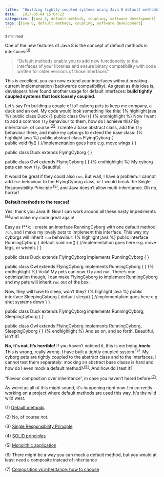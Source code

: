 ```yaml
---
title:  "Building tightly coupled systems using Java 8 default methods"
date:   2017-05-04 15:04:23
categories: [java 8, default methods, coupling, software development]
tags: [java 8, default methods, coupling, software development]
---
```

<sub>3 min read</sub>

One of the new features of Java 8 is the concept of default methods in interfaces<sup>[ (1)](#fnOne)</sup>.
> “Default methods enable you to add new functionality to the interfaces of your libraries and ensure binary compatibility with code written for older versions of those interfaces”.

This is excellent, you can now extend your interfaces without breaking current implementation (backwards compatibility).
As great as this idea is, developers have found another usage for default interfaces: **build tightly coupled systems that look loosely coupled**.

Let’s say I'm building a couple of IoT cyborg pets to keep me company, a duck and an owl. My code would look something like this:
{% highlight java %}
public class Duck {}
public class Owl {} 
{% endhighlight %}
Now I want to add a common `fly` behaviour to them, how do I achieve this? By inheritance, of course <sup>[ (2)](#fnTwo)</sup>: I create a base abstract class, add the `fly` behaviour there, and make my cyborgs to extend the base class:
{% highlight java %}
public abstract class FlyingCyborg {	
    public void fly() {
        //implementation goes here e.g. move wings
    }
}

public class Duck extends FlyingCyborg { }

public class Owl extends FlyingCyborg {	}
{% endhighlight %}
My cyborg pets can now `fly`. Beautiful.

It would be great if they could also `run`. But wait, I have a problem: I cannot add `run` behaviour to the FlyingCyborg class, or I would break the Single Responsibility Principle<sup>[ (3)](#fnThree)</sup>, and Java doesn’t allow multi-inheritance. Oh no, horror!

**Default methods to the rescue!**

Yes, thank you Java 8! Now I can work around all these nasty impediments<sup>[ (4) ](#fnFour)</sup>and make my code great again! 

Easy as f**k: I create an interface RunningCyborg with one default method `run`, and I make my lovely pets to implement this interface. This way my cyborgs will inherit `run` behaviour:
{% highlight java %}
public interface RunningCyborg {
    default void run() {
        //implementation goes here e.g. move legs, or wheels
    }
}

public class Duck extends FlyingCyborg implements RunningCyborg { }

public class Owl extends FlyingCyborg implements RunningCyborg { }
{% endhighlight %}
Voilà! My pets can now `fly` and `run`. There’s one optimization though, I can make FlyingCyborg to implement RunningCyborg and my pets will inherit `run` out of the box. 

Now, they will have to sleep, won’t they? 
{% highlight java %}
public interface SleepingCyborg {
    default sleep() { 
        //implementation goes here e.g. shut systems down
    }
}

public class Duck extends FlyingCyborg implements RunningCyborg, SleepingCyborg { }

public class Owl extends FlyingCyborg implements RunningCyborg, SleepingCyborg { }
{% endhighlight %}
And so on, and so forth. Beautiful, isn’t it?

**No, it's not. It’s horrible!** If you haven’t noticed it, this is me being ***ironic***. This is wrong, really wrong. I have built a tightly coupled system<sup>[ (5)](#fnFive)</sup>. My cyborg pets are tightly coupled to the abstract class and to the interfaces. I cannot test them separately: mocking an abstract base classe is hard and how do I even mock a default method?<sup>[ (6)](#fnSix)</sup>. And how do I test it?

“Favour composition over inheritance”, in case you haven’t heard before<sup>[ (7)](#fnSeven)</sup>.

As weird as all of this might sound, it's happening right now. I’m currently working on a project where default methods are used this way. It's the wild wild west.

<a name="fnOne">(1)</a> [Default methods](https://docs.oracle.com/javase/tutorial/java/IandI/defaultmethods.html)

<a name="fnTwo">(2)</a>	No, of course not.

<a name="fnThree">(3)</a> [Single Responsibility Principle](https://en.wikipedia.org/wiki/Single_responsibility_principle)

<a name="fnFour">(4)</a> [SOLID principles](https://en.wikipedia.org/wiki/SOLID_(object-oriented_design))

<a name="fnFive">(5)</a> [Monolithic application](https://en.wikipedia.org/wiki/Monolithic_application)

<a name="fnSix">(6)</a> There might be a way you can mock a default method, but you would at least need a composite instead of inheritance

<a name="fnSeven">(7)</a> [Composition vs inheritance: how to choose](https://www.thoughtworks.com/insights/blog/composition-vs-inheritance-how-choose)
